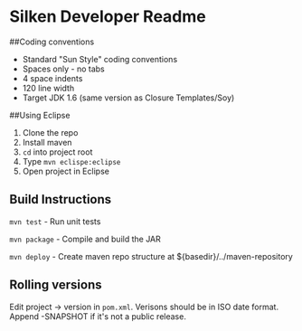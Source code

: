 Silken Developer Readme
======

##Coding conventions

* Standard "Sun Style" coding conventions
* Spaces only - no tabs
* 4 space indents
* 120 line width
* Target JDK 1.6 (same version as Closure Templates/Soy)


##Using Eclipse

1. Clone the repo
2. Install maven
3. ```cd``` into project root
4. Type ```mvn eclispe:eclipse```
5. Open project in Eclipse


## Build Instructions

```mvn test``` - Run unit tests

```mvn package``` - Compile and build the JAR

```mvn deploy``` - Create maven repo structure at ${basedir}/../maven-repository


## Rolling versions

Edit project -> version in ```pom.xml```. Verisons should be in ISO date format. 
Append -SNAPSHOT if it's not a public release.
